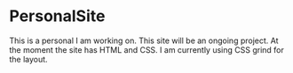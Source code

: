 # PersonalSite
This is a personal I am working on. This site will be an ongoing project. At the moment the site has HTML and CSS. I am currently using CSS grind for the layout. 
